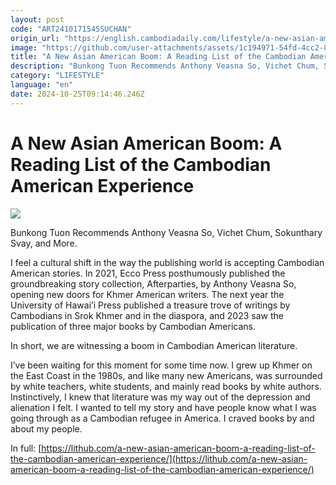 ```yaml
---
layout: post
code: "ART2410171545SUCHAN"
origin_url: "https://english.cambodiadaily.com/lifestyle/a-new-asian-american-boom-a-reading-list-of-the-cambodian-american-experience-189091/"
image: "https://github.com/user-attachments/assets/1c194971-54fd-4cc2-8f10-69d510682579"
title: "A New Asian American Boom: A Reading List of the Cambodian American Experience"
description: "Bunkong Tuon Recommends Anthony Veasna So, Vichet Chum, Sokunthary Svay, and More."
category: "LIFESTYLE"
language: "en"
date: 2024-10-25T09:14:46.246Z
---
```


# A New Asian American Boom: A Reading List of the Cambodian American Experience

 ![](https://github.com/user-attachments/assets/bdef29ad-1e63-47fb-961c-90d81c4741aa)

Bunkong Tuon Recommends Anthony Veasna So, Vichet Chum, Sokunthary Svay, and More.

I feel a cultural shift in the way the publishing world is accepting Cambodian American stories. In 2021, Ecco Press posthumously published the groundbreaking story collection, Afterparties, by Anthony Veasna So, opening new doors for Khmer American writers. The next year the University of Hawai’i Press published a treasure trove of writings by Cambodians in Srok Khmer and in the diaspora, and 2023 saw the publication of three major books by Cambodian Americans.

In short, we are witnessing a boom in Cambodian American literature.

I’ve been waiting for this moment for some time now. I grew up Khmer on the East Coast in the 1980s, and like many new Americans, was surrounded by white teachers, white students, and mainly read books by white authors. Instinctively, I knew that literature was my way out of the depression and alienation I felt. I wanted to tell my story and have people know what I was going through as a Cambodian refugee in America. I craved books by and about my people.

In full: [https://lithub.com/a-new-asian-american-boom-a-reading-list-of-the-cambodian-american-experience/](https://lithub.com/a-new-asian-american-boom-a-reading-list-of-the-cambodian-american-experience/)